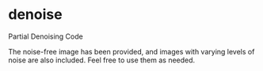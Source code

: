 # denoise

Partial Denoising Code


The noise-free image has been provided, and images with varying levels of noise are also included. Feel free to use them as needed.
